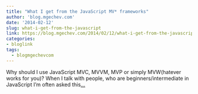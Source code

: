 ```yaml
---
title: "What I get from the JavaScript MV* frameworks"
author: 'blog.mgechev.com'
date: '2014-02-12'
slug: what-i-get-from-the-javascript
link: https://blog.mgechev.com/2014/02/12/what-i-get-from-the-javascript-mv-mvw-frameworks/
categories:
- bloglink
tags:
  - blogmgechevcom
---
```


Why should I use JavaScript MVC, MVVM, MVP or simply MVW(hatever works for you)? When I talk with people, who are beginners/intermediate in JavaScript I’m often asked this[... <i class="fas fa-external-link-alt"></i>](https://blog.mgechev.com/2014/02/12/what-i-get-from-the-javascript-mv-mvw-frameworks/)

